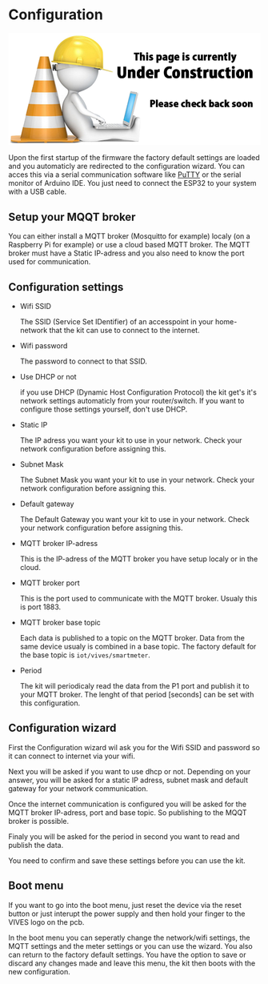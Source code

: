 # Configuration

![UNDER CONSTRUCTION](./images/underconstruction.jpg)

Upon the first startup of the firmware the factory default settings are loaded and you automaticly are redirected to the configuration wizard. 
You can acces this via a serial communication software like [PuTTY](https://www.putty.org/) or the serial monitor of Arduino IDE. You just need to connect the ESP32 to your system with a USB cable.

## Setup your MQQT broker

You can either install a MQTT broker (Mosquitto for example) localy (on a Raspberry Pi for example) or use a cloud based MQTT broker.
The MQTT broker must have a Static IP-adress and you also need to know the port used for communication.

## Configuration settings

* Wifi SSID

    The SSID (Service Set IDentifier) of an accesspoint in your home-network that the kit can use to connect to the internet.

* Wifi password

    The password to connect to that SSID.

* Use DHCP or not

    if you use DHCP (Dynamic Host Configuration Protocol) the kit get's it's network settings automaticly from your router/switch. If you want to configure those settings yourself, don't use DHCP.

* Static IP

    The IP adress you want your kit to use in your network. Check your network configuration before assigning this.

* Subnet Mask

    The Subnet Mask you want your kit to use in your network. Check your network configuration before assigning this.

* Default gateway

    The Default Gateway you want your kit to use in your network. Check your network configuration before assigning this.

* MQTT broker IP-adress

    This is the IP-adress of the MQTT broker you have setup localy or in the cloud. 

* MQTT broker port

    This is the port used to communicate with the MQTT broker. Usualy this is port 1883.

* MQTT broker base topic

    Each data is published to a topic on the MQTT broker. Data from the same device usualy is combined in a base topic.
    The factory default for the base topic is `iot/vives/smartmeter`.

* Period

    The kit will periodicaly read the data from the P1 port and publish it to your MQTT broker. The lenght of that period [seconds] can be set with this configuration.

## Configuration wizard

First the Configuration wizard wil ask you for the Wifi SSID and password so it can connect to internet via your wifi.

Next you will be asked if you want to use dhcp or not. Depending on your answer, you will be asked for a static IP adress, subnet mask and default gateway for your network communication.

Once the internet communication is configured you will be asked for the MQTT broker IP-adress, port and base topic. So publishing to the MQQT broker is possible.

Finaly you will be asked for the period in second you want to read and publish the data.

You need to confirm and save these settings before you can use the kit.

## Boot menu 

If you want to go into the boot menu, just reset the device via the reset button or just interupt the power supply and then hold your finger to the VIVES logo on the pcb.

In the boot menu you can seperatly change the network/wifi settings, the MQTT settings and the meter settings or you can use the wizard. You also can return to the factory default settings.
You have the option to save or discard any changes made and leave this menu, the kit then boots with the new configuration.






